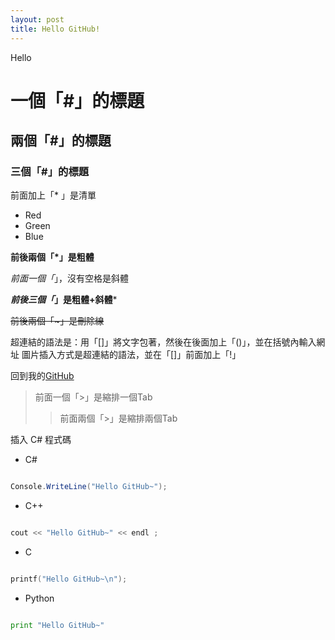```yaml
---
layout: post
title: Hello GitHub!
---
```


Hello


# 一個「#」的標題

## 兩個「#」的標題

### 三個「#」的標題


前面加上「* 」是清單
* Red
* Green
* Blue

**前後兩個「*」是粗體**

*前面一個「*」，沒有空格是斜體

***前後三個「*」是粗體+斜體***

~~前後兩個「~」是刪除線~~

超連結的語法是：用「[]」將文字包著，然後在後面加上「()」，並在括號內輸入網址
圖片插入方式是超連結的語法，並在「[]」前面加上「!」

回到我的[GitHub](https://hunghsiuwang.github.io/)


>前面一個「>」是縮排一個Tab
>>前面兩個「>」是縮排兩個Tab


插入 C# 程式碼

* C#

```cs

Console.WriteLine("Hello GitHub~");

```

* C++

```cpp

cout << "Hello GitHub~" << endl ;

```

* C

```c

printf("Hello GitHub~\n");

```

* Python

```py

print "Hello GitHub~"

```

